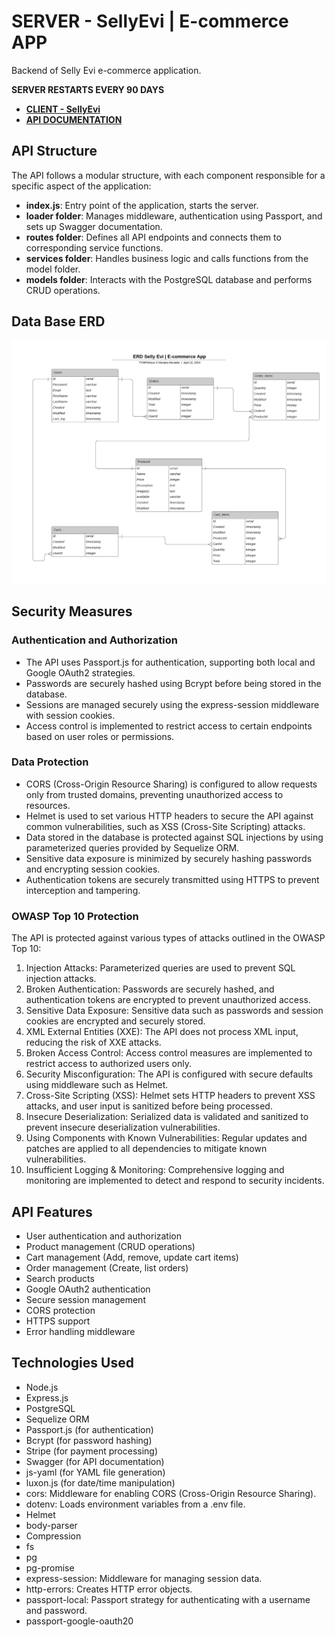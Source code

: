 # SERVER - SellyEvi | E-commerce APP
Backend of Selly Evi e-commerce application.

**SERVER RESTARTS EVERY 90 DAYS**

- **[CLIENT - SellyEvi](../sellyEvi_CLIENT/README.md)**
- **[API DOCUMENTATION](../sellyEvi_CLIENT/README.md)**

## API Structure

The API follows a modular structure, with each component responsible for a specific aspect of the application:

- **index.js**: Entry point of the application, starts the server.
- **loader folder**: Manages middleware, authentication using Passport, and sets up Swagger documentation.
- **routes folder**: Defines all API endpoints and connects them to corresponding service functions.
- **services folder**: Handles business logic and calls functions from the model folder.
- **models folder**: Interacts with the PostgreSQL database and performs CRUD operations.

## Data Base ERD
![DB ERD](./resources/ERD_SELLY_EVI.png)

## Security Measures
### Authentication and Authorization
- The API uses Passport.js for authentication, supporting both local and Google OAuth2 strategies.
- Passwords are securely hashed using Bcrypt before being stored in the database.
- Sessions are managed securely using the express-session middleware with session cookies.
- Access control is implemented to restrict access to certain endpoints based on user roles or permissions.

### Data Protection
- CORS (Cross-Origin Resource Sharing) is configured to allow requests only from trusted domains, preventing unauthorized access to resources.
- Helmet is used to set various HTTP headers to secure the API against common vulnerabilities, such as XSS (Cross-Site Scripting) attacks.
- Data stored in the database is protected against SQL injections by using parameterized queries provided by Sequelize ORM.
- Sensitive data exposure is minimized by securely hashing passwords and encrypting session cookies.
- Authentication tokens are securely transmitted using HTTPS to prevent interception and tampering.

### OWASP Top 10 Protection
The API is protected against various types of attacks outlined in the OWASP Top 10:

1) Injection Attacks: Parameterized queries are used to prevent SQL injection attacks.
2) Broken Authentication: Passwords are securely hashed, and authentication tokens are encrypted to prevent unauthorized access.
3) Sensitive Data Exposure: Sensitive data such as passwords and session cookies are encrypted and securely stored.
4) XML External Entities (XXE): The API does not process XML input, reducing the risk of XXE attacks.
5) Broken Access Control: Access control measures are implemented to restrict access to authorized users only.
6) Security Misconfiguration: The API is configured with secure defaults using middleware such as Helmet.
7) Cross-Site Scripting (XSS): Helmet sets HTTP headers to prevent XSS attacks, and user input is sanitized before being processed.
8) Insecure Deserialization: Serialized data is validated and sanitized to prevent insecure deserialization vulnerabilities.
9) Using Components with Known Vulnerabilities: Regular updates and patches are applied to all dependencies to mitigate known vulnerabilities.
10) Insufficient Logging & Monitoring: Comprehensive logging and monitoring are implemented to detect and respond to security incidents.

## API Features
- User authentication and authorization
- Product management (CRUD operations)
- Cart management (Add, remove, update cart items)
- Order management (Create, list orders)
- Search products
- Google OAuth2 authentication
- Secure session management
- CORS protection
- HTTPS support
- Error handling middleware

## Technologies Used
- Node.js
- Express.js
- PostgreSQL
- Sequelize ORM
- Passport.js (for authentication)
- Bcrypt (for password hashing)
- Stripe (for payment processing)
- Swagger (for API documentation)
- js-yaml (for YAML file generation)
- luxon.js (for date/time manipulation)
- cors: Middleware for enabling CORS (Cross-Origin Resource Sharing).
- dotenv: Loads environment variables from a .env file.
- Helmet
- body-parser
- Compression
- fs
- pg
- pg-promise
- express-session: Middleware for managing session data.
- http-errors: Creates HTTP error objects.
- passport-local: Passport strategy for authenticating with a username and password.
- passport-google-oauth20
